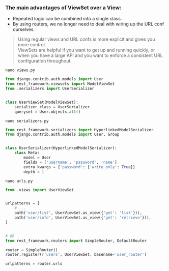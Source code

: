 ### The main advantages of ViewSet over a View:
- Repeated logic can be combined into a single class.
- By using routers, we no longer need to deal with wiring up the URL conf ourselves.

> Using regular views and URL confs is more explicit and gives you more control.    
> ViewSets are helpful if you want to get up and running quickly, or 
> when you have a large API and you want to enforce a consistent URL 
> configuration throughout.


`nano views.py`
```py
from django.contrib.auth.models import User
from rest_framework.viewsets import ModelViewSet
from .serializers import UserSerializer


class UserViewSet(ModelViewSet):
    serializer_class = UserSerializer
    queryset = User.objects.all()
```


`nano serializers.py`
```python
from rest_framework.serializers import HyperlinkedModelSerializer
from django.contrib.auth.models import User, Group


class UserSerializer(HyperlinkedModelSerializer):
    class Meta:
        model = User
        fields = ['username', 'password', 'name']
        extra_kwargs = {'password': {'write_only': True}}
        depth = 1
```


`nano urls.py`
```py
from .views import UserViewSet


urlpatterns = [
    # ...
    path('user/list', UserViewSet.as_view({'get': 'list'})),
    path('user/info', UserViewSet.as_view({'get': 'retrieve'})),
]


# OR
from rest_framework.routers import SimpleRouter, DefaultRouter

router = SimpleRouter()
router.register(r'users', UserViewSet, basename='user_router')

urlpatterns = router.urls
```
